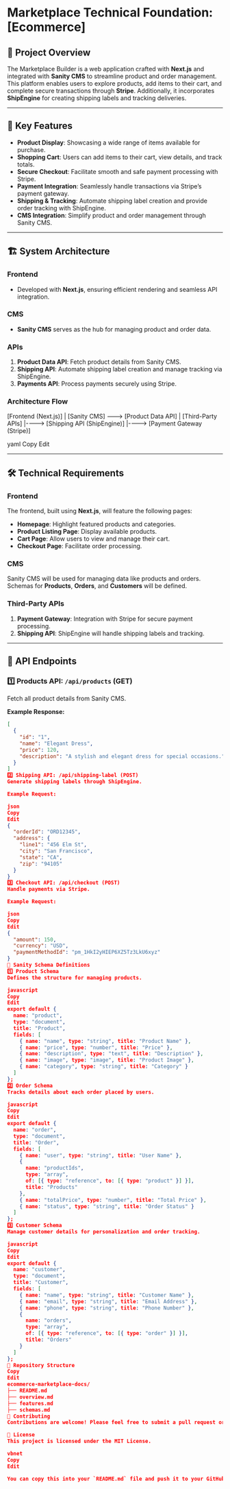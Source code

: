 # Marketplace Technical Foundation: [Ecommerce]

## 📌 Project Overview
The Marketplace Builder is a web application crafted with **Next.js** and integrated with **Sanity CMS** to streamline product and order management. This platform enables users to explore products, add items to their cart, and complete secure transactions through **Stripe**. Additionally, it incorporates **ShipEngine** for creating shipping labels and tracking deliveries.

---

## 🌟 Key Features
- **Product Display**: Showcasing a wide range of items available for purchase.
- **Shopping Cart**: Users can add items to their cart, view details, and track totals.
- **Secure Checkout**: Facilitate smooth and safe payment processing with Stripe.
- **Payment Integration**: Seamlessly handle transactions via Stripe’s payment gateway.
- **Shipping & Tracking**: Automate shipping label creation and provide order tracking with ShipEngine.
- **CMS Integration**: Simplify product and order management through Sanity CMS.

---

## 🏗️ System Architecture
### **Frontend**
- Developed with **Next.js**, ensuring efficient rendering and seamless API integration.

### **CMS**
- **Sanity CMS** serves as the hub for managing product and order data.

### **APIs**
1. **Product Data API**: Fetch product details from Sanity CMS.
2. **Shipping API**: Automate shipping label creation and manage tracking via ShipEngine.
3. **Payments API**: Process payments securely using Stripe.

### **Architecture Flow**
[Frontend (Next.js)] | [Sanity CMS] ---> [Product Data API] | [Third-Party APIs] |----> [Shipping API (ShipEngine)] |----> [Payment Gateway (Stripe)]

yaml
Copy
Edit

---

## 🛠️ Technical Requirements
### **Frontend**
The frontend, built using **Next.js**, will feature the following pages:
- **Homepage**: Highlight featured products and categories.
- **Product Listing Page**: Display available products.
- **Cart Page**: Allow users to view and manage their cart.
- **Checkout Page**: Facilitate order processing.

### **CMS**
Sanity CMS will be used for managing data like products and orders.  
Schemas for **Products**, **Orders**, and **Customers** will be defined.

### **Third-Party APIs**
1. **Payment Gateway**: Integration with Stripe for secure payment processing.
2. **Shipping API**: ShipEngine will handle shipping labels and tracking.

---

## 📡 API Endpoints
### 1️⃣ Products API: `/api/products` (GET)
Fetch all product details from Sanity CMS.

**Example Response:**
```json
[
  {
    "id": "1",
    "name": "Elegant Dress",
    "price": 120,
    "description": "A stylish and elegant dress for special occasions."
  }
]
2️⃣ Shipping API: /api/shipping-label (POST)
Generate shipping labels through ShipEngine.

Example Request:

json
Copy
Edit
{
  "orderId": "ORD12345",
  "address": {
    "line1": "456 Elm St",
    "city": "San Francisco",
    "state": "CA",
    "zip": "94105"
  }
}
3️⃣ Checkout API: /api/checkout (POST)
Handle payments via Stripe.

Example Request:

json
Copy
Edit
{
  "amount": 150,
  "currency": "USD",
  "paymentMethodId": "pm_1HkI2yHIEP6XZ5Tz3LkU6xyz"
}
📝 Sanity Schema Definitions
1️⃣ Product Schema
Defines the structure for managing products.

javascript
Copy
Edit
export default {
  name: "product",
  type: "document",
  title: "Product",
  fields: [
    { name: "name", type: "string", title: "Product Name" },
    { name: "price", type: "number", title: "Price" },
    { name: "description", type: "text", title: "Description" },
    { name: "image", type: "image", title: "Product Image" },
    { name: "category", type: "string", title: "Category" }
  ]
};
2️⃣ Order Schema
Tracks details about each order placed by users.

javascript
Copy
Edit
export default {
  name: "order",
  type: "document",
  title: "Order",
  fields: [
    { name: "user", type: "string", title: "User Name" },
    { 
      name: "productIds", 
      type: "array", 
      of: [{ type: "reference", to: [{ type: "product" }] }],
      title: "Products"
    },
    { name: "totalPrice", type: "number", title: "Total Price" },
    { name: "status", type: "string", title: "Order Status" }
  ]
};
3️⃣ Customer Schema
Manage customer details for personalization and order tracking.

javascript
Copy
Edit
export default {
  name: "customer",
  type: "document",
  title: "Customer",
  fields: [
    { name: "name", type: "string", title: "Customer Name" },
    { name: "email", type: "string", title: "Email Address" },
    { name: "phone", type: "string", title: "Phone Number" },
    { 
      name: "orders", 
      type: "array", 
      of: [{ type: "reference", to: [{ type: "order" }] }],
      title: "Orders"
    }
  ]
};
📂 Repository Structure
Copy
Edit
ecommerce-marketplace-docs/
├── README.md
├── overview.md
├── features.md
├── schemas.md
📢 Contributing
Contributions are welcome! Please feel free to submit a pull request or open an issue for suggestions.

📜 License
This project is licensed under the MIT License.

vbnet
Copy
Edit

You can copy this into your `README.md` file and push it to your GitHub repository. Let me know if you need h
